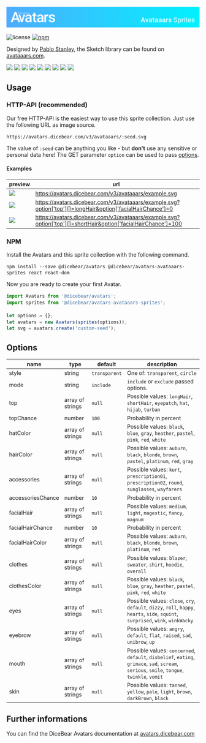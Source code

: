 ![DiceBear Avatars - Avataaars Sprite Collection](./banner.svg)

![license](https://img.shields.io/github/license/dicebear/avatars-avataaars-sprites.svg)
[![npm](https://img.shields.io/npm/v/@dicebear/avatars-avataaars-sprites.svg)](https://www.npmjs.com/package/@dicebear/avatars-avataaars-sprites)

Designed by [Pablo Stanley](https://twitter.com/pablostanley), the Sketch library can be found on
[avataaars.com](https://avataaars.com/).

<p>
    <img src="https://avatars.dicebear.com/v3/avataaars/1.svg" width="60" />
    <img src="https://avatars.dicebear.com/v3/avataaars/2.svg" width="60" />
    <img src="https://avatars.dicebear.com/v3/avataaars/3.svg" width="60" />
    <img src="https://avatars.dicebear.com/v3/avataaars/4.svg" width="60" />
    <img src="https://avatars.dicebear.com/v3/avataaars/5.svg" width="60" />
    <img src="https://avatars.dicebear.com/v3/avataaars/6.svg" width="60" />
    <img src="https://avatars.dicebear.com/v3/avataaars/7.svg" width="60" />
    <img src="https://avatars.dicebear.com/v3/avataaars/8.svg" width="60" />
    <img src="https://avatars.dicebear.com/v3/avataaars/9.svg" width="60" />
</p>

## Usage

### HTTP-API (recommended)

Our free HTTP-API is the easiest way to use this sprite collection. Just use the following URL as image source.

    https://avatars.dicebear.com/v3/avataaars/:seed.svg

The value of `:seed` can be anything you like - but **don't** use any sensitive or personal data here! The GET parameter
`option` can be used to pass [options](#options).

#### Examples

| preview                                                                                                                                 | url                                                                                                            |
| --------------------------------------------------------------------------------------------------------------------------------------- | -------------------------------------------------------------------------------------------------------------- |
| <img src="https://avatars.dicebear.com/v3/avataaars/example.svg" width="60" />                                                          | https://avatars.dicebear.com/v3/avataaars/example.svg                                                          |
| <img src="https://avatars.dicebear.com/v3/avataaars/example.svg?option['top'][]=longHair&option['facialHairChance']=0" width="60" />    | https://avatars.dicebear.com/v3/avataaars/example.svg?option['top'][]=longHair&option['facialHairChance']=0    |
| <img src="https://avatars.dicebear.com/v3/avataaars/example.svg?option['top'][]=shortHair&option['facialHairChance']=100" width="60" /> | https://avatars.dicebear.com/v3/avataaars/example.svg?option['top'][]=shortHair&option['facialHairChance']=100 |

### NPM

Install the Avatars and this sprite collection with the following command.

    npm install --save @dicebear/avatars @dicebear/avatars-avataaars-sprites react react-dom

Now you are ready to create your first Avatar.

```js
import Avatars from '@dicebear/avatars';
import sprites from '@dicebear/avatars-avataaars-sprites';

let options = {};
let avatars = new Avatars(sprites(options));
let svg = avatars.create('custom-seed');
```

## Options

| name              | type             | default       | description                                                                                                                                  |
| ----------------- | ---------------- | ------------- | -------------------------------------------------------------------------------------------------------------------------------------------- |
| style             | string           | `transparent` | One of: `transparent`, `circle`                                                                                                              |
| mode              | string           | `include`     | `include` or `exclude` passed options.                                                                                                       |
| top               | array of strings | `null`        | Possible values: `longHair`, `shortHair`, `eyepatch`, `hat`, `hijab`, `turban`                                                               |
| topChance         | number           | `100`         | Probability in percent                                                                                                                       |
| hatColor          | array of strings | `null`        | Possible values: `black`, `blue`, `gray`, `heather`, `pastel`, `pink`, `red`, `white`                                                        |
| hairColor         | array of strings | `null`        | Possible values: `auburn`, `black`, `blonde`, `brown`, `pastel`, `platinum`, `red`, `gray`                                                   |
| accessories       | array of strings | `null`        | Possible values: `kurt`, `prescription01`, `prescription02`, `round`, `sunglasses`, `wayfarers`                                              |
| accessoriesChance | number           | `10`          | Probability in percent                                                                                                                       |
| facialHair        | array of strings | `null`        | Possible values: `medium`, `light`, `magestic`, `fancy`, `magnum`                                                                            |
| facialHairChance  | number           | `10`          | Probability in percent                                                                                                                       |
| facialHairColor   | array of strings | `null`        | Possible values: `auburn`, `black`, `blonde`, `brown`, `platinum`, `red`                                                                     |
| clothes           | array of strings | `null`        | Possible values: `blazer`, `sweater`, `shirt`, `hoodie`, `overall`                                                                           |
| clothesColor      | array of strings | `null`        | Possible values: `black`, `blue`, `gray`, `heather`, `pastel`, `pink`, `red`, `white`                                                        |
| eyes              | array of strings | `null`        | Possible values: `close`, `cry`, `default`, `dizzy`, `roll`, `happy`, `hearts`, `side`, `squint`, `surprised`, `wink`, `winkWacky`           |
| eyebrow           | array of strings | `null`        | Possible values: `angry`, `default`, `flat`, `raised`, `sad`, `unibrow`, `up`                                                                |
| mouth             | array of strings | `null`        | Possible values: `concerned`, `default`, `disbelief`, `eating`, `grimace`, `sad`, `scream`, `serious`, `smile`, `tongue`, `twinkle`, `vomit` |
| skin              | array of strings | `null`        | Possible values: `tanned`, `yellow`, `pale`, `light`, `brown`, `darkBrown`, `black`                                                          |

## Further informations

You can find the DiceBear Avatars documentation at [avatars.dicebear.com](https://avatars.dicebear.com)
